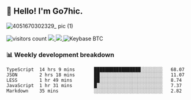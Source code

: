 ## 👋 Hello! I'm Go7hic.
![4051670302329_ pic (1)](https://user-images.githubusercontent.com/3821390/205903076-71aad35d-d7e7-4d69-823c-c8339f332a64.jpg)
 
 ![visitors count](https://visitors-by-url-pls-dont-use-this-in-your-repo.vercel.app/Go7hic-github-readme)
 <a href="https://twitter.com/Go7hic">
    <img src="https://img.shields.io/badge/-@Go7hic-1ca0f1?style=flat-square&labelColor=1ca0f1&logo=twitter&logoColor=white&link=https://twitter.com/Go7hic">
   <a/>
   <a href="mailto:gtfx0209@gmail.com">
    <img src="https://img.shields.io/badge/-gtfx0209@gmail.com-c14438?style=flat-square&logo=Gmail&logoColor=white&link=mailto:gtfx0209@gmail.com">
   <a/>
    ![Keybase BTC](https://img.shields.io/keybase/btc/Go7hic)
 <!--
🔭 I’m currently working
🌱 I’m currently learning
💬 Ask me about 
📫 How to reach me: 
⚡ Fun fact: 
-->
 <!--
![My Github Stats](https://github-readme-stats.vercel.app/api?username=Go7hic&show_icons=true&count_private=true)

-->


### 📊 Weekly development breakdown
<!--START_SECTION:waka-->
```text
TypeScript  14 hrs 9 mins       █████████████████░░░░░░░░   68.07 
JSON        2 hrs 18 mins       ██░░░░░░░░░░░░░░░░░░░░░░░   11.07 
LESS        1 hr 49 mins        ██░░░░░░░░░░░░░░░░░░░░░░░   8.74 
JavaScript  1 hr 31 mins        █░░░░░░░░░░░░░░░░░░░░░░░░   7.37 
Markdown    35 mins             ░░░░░░░░░░░░░░░░░░░░░░░░░   2.82
```
<!--END_SECTION:waka-->
    

